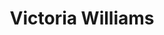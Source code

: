 ---
title: "Victoria Williams"
summary: "Victoria Williams is an American singer, songwriter and musician, originally from Shreveport, Louisiana, United States, although she has resided in Southern California throughout her musical career. Diagnosed with multiple sclerosis in the early 1990s, Williams was the catalyst for the Sweet Relief Musicians Fund."
slug: "victoria-williams"
image: "victoria-williams.jpg"
apple_music_artist_url: "None"
wikipedia_url: "https://en.wikipedia.org/wiki/Victoria_Williams"
---